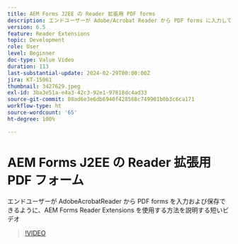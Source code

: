 ```yaml
---
title: AEM Forms J2EE の Reader 拡張用 PDF forms
description: エンドユーザーが Adobe/Acrobat Reader から PDF forms に入力して保存できるように、 AEM Forms Reader Extensions を使用する方法を説明する短いビデオ
version: 6.5
feature: Reader Extensions
topic: Development
role: User
level: Beginner
doc-type: Value Video
duration: 113
last-substantial-update: 2024-02-29T00:00:00Z
jira: KT-15061
thumbnail: 3427629.jpeg
exl-id: 3ba3e51a-e4a3-42c3-92e1-97818dc4ad33
source-git-commit: 08ad6e3e6db6940f428568c749901b0b3c6ca171
workflow-type: ht
source-wordcount: '65'
ht-degree: 100%

---
```


# AEM Forms J2EE の Reader 拡張用 PDF フォーム

エンドユーザーが AdobeAcrobatReader から PDF forms を入力および保存できるように、AEM Forms Reader Extensions を使用する方法を説明する短いビデオ

>[!VIDEO](https://video.tv.adobe.com/v/3427629/?learn=on)
